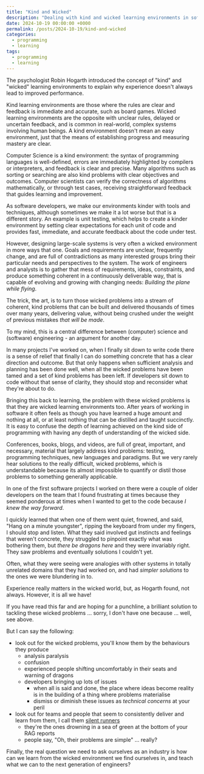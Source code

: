 ```yaml
---
title: "Kind and Wicked"
description: "Dealing with kind and wicked learning environments in software"
date: 2024-10-19 00:00:00 +0000
permalink: /posts/2024-10-19/kind-and-wicked
categories:
  - programming
  - learning
tags:
  - programming
  - learning
---
```


The psychologist Robin Hogarth introduced the concept of "kind" and "wicked" learning environments to explain why experience doesn't always lead to improved performance.

Kind learning environments are those where the rules are clear and feedback is immediate and accurate, such as board games. Wicked learning environments are the opposite with unclear rules, delayed or uncertain feedback, and is common in real-world, complex systems involving human beings. A kind environment doesn't mean an easy environment, just that the means of establishing progress and measuring mastery are clear.

Computer Science is a kind environment: the syntax of programming languages is well-defined, errors are immediately highlighted by compilers or interpreters, and feedback is clear and precise. Many algorithms such as sorting or searching are also kind problems with clear objectives and outcomes. Computer scientists can verify the correctness of algorithms mathematically, or through test cases, receiving straightforward feedback that guides learning and improvement.

As software developers, we make our environments kinder with tools and techniques, although sometimes we make it a lot worse but that is a different story. An example is unit testing, which helps to create a kinder environment by setting clear expectations for each unit of code and provides fast, immediate, and accurate feedback about the code under test.

However, designing large-scale systems is very often a wicked environment in more ways that one. Goals and requirements are unclear, frequently change, and are full of contradictions as many interested groups bring their particular needs and perspectives to the system. The work of engineers and analysts is to gather that mess of requirements, ideas, constraints, and produce something coherent in a continuously deliverable way, that is capable of evolving and growing with changing needs: *Building the plane while flying*.

The trick, the art, is to turn those wicked problems into a stream of coherent, kind problems that can be built and delivered thousands of times over many years, delivering value, without being crushed under the weight of previous mistakes *that will be made*.

To my mind, this is a central difference between (computer) science and (software) engineering - an argument for another day.

In many projects I've worked on, when I finally sit down to write code there is a sense of relief that finally I can do something concrete that has a clear direction and outcome. But that only happens when sufficient analysis and planning has been done well, when all the wicked problems have been tamed and a set of kind problems has been left. If developers sit down to code without that sense of clarity, they should stop and reconsider what they're about to do.

Bringing this back to learning, the problem with these wicked problems is that they are wicked learning environments too. After years of working in software it often feels as though you have learned a huge amount and nothing at all, or at least nothing that can be distilled and taught succinctly. It is easy to confuse the depth of learning achieved on the kind side of programming with having any depth of understanding of the wicked side.

Conferences, books, blogs, and videos, are full of great, important, and necessary, material that largely address kind problems: testing, programming techniques, new languages and paradigms. But we very rarely hear solutions to the really difficult, wicked problems, which is understandable because its almost impossible to quantify or distil those problems to something generally applicable.

In one of the first software projects I worked on there were a couple of older developers on the team that I found frustrating at times because they seemed ponderous at times when I wanted to get to the code because *I knew the way forward*.

I quickly learned that when one of them went quiet, frowned, and said, "Hang on a minute youngster", ripping the keyboard from under my fingers, I should stop and listen. What they said involved gut instincts and feelings that weren't concrete, they struggled to pinpoint exactly what was bothering them, but *there be dragons here* and they were invariably right. They saw problems and eventually solutions I couldn't yet.

Often, what they were seeing were analogies with other systems in totally unrelated domains that they had worked on, and had *simpler solutions* to the ones we were blundering in to.

Experience really matters in the wicked world, but, as Hogarth found, not always. However, it is all we have!

If you have read this far and are hoping for a punchline, a brilliant solution to tackling these wicked problems … sorry, I don't have one because … well, see above.

But I can say the following:

- look out for the wicked problems, you'll know them by the behaviours they produce
  - analysis paralysis
  - confusion
  - experienced people shifting uncomfortably in their seats and warning of dragons
  - developers bringing up lots of issues
    - when all is said and done, the place where ideas become reality is in the building of a thing where problems materialise
    - dismiss or diminish these issues as *technical concerns* at your peril
- look out for teams and people that seem to consistently deliver and learn from them, I call them <a href="/posts/2015-09-15/what#silent-running">silent runners</a>
  - they're the ones drowning in a sea of green at the bottom of your RAG reports
  - people say, "Oh, their problems are simple" … really?

Finally, the real question we need to ask ourselves as an industry is how can we learn from the wicked environment we find ourselves in, and teach what we can to the next generation of engineers?
